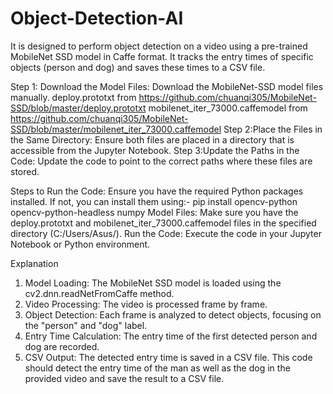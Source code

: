 # Object-Detection-AI
It is designed to perform object detection on a video using a pre-trained MobileNet SSD model in Caffe format. It tracks the entry times of specific objects (person and dog) and saves these times to a CSV file.

Step 1: Download the Model Files: Download the MobileNet-SSD model files manually.
deploy.prototxt from https://github.com/chuanqi305/MobileNet-SSD/blob/master/deploy.prototxt
mobilenet_iter_73000.caffemodel from https://github.com/chuanqi305/MobileNet-SSD/blob/master/mobilenet_iter_73000.caffemodel
Step 2:Place the Files in the Same Directory: Ensure both files are placed in a directory that is accessible from the Jupyter Notebook.
Step 3:Update the Paths in the Code: Update the code to point to the correct paths where these files are stored.

Steps to Run the Code:
Ensure you have the required Python packages installed. If not, you can install them using:- pip install opencv-python opencv-python-headless numpy
Model Files: Make sure you have the deploy.prototxt and mobilenet_iter_73000.caffemodel files in the specified directory (C:/Users/Asus/).
Run the Code: Execute the code in your Jupyter Notebook or Python environment.

Explanation
1) Model Loading: The MobileNet SSD model is loaded using the cv2.dnn.readNetFromCaffe method.
2) Video Processing: The video is processed frame by frame.
3) Object Detection: Each frame is analyzed to detect objects, focusing on the "person" and "dog" label.
4) Entry Time Calculation: The entry time of the first detected person and dog are recorded.
5) CSV Output: The detected entry time is saved in a CSV file.
This code should detect the entry time of the man as well as the dog in the provided video and save the result to a CSV file.
